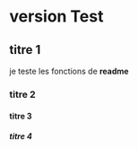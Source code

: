 # version Test
## titre 1
je teste les fonctions de **readme** 
### titre 2
#### titre 3
##### titre 4
